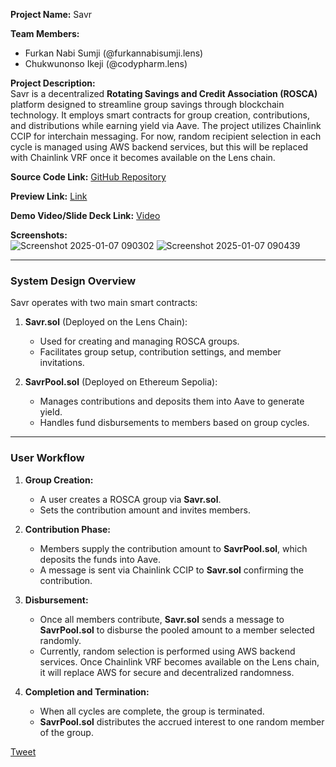 **Project Name:** Savr  

**Team Members:**  
- Furkan Nabi Sumji (@furkannabisumji.lens)  
- Chukwunonso Ikeji (@codypharm.lens)  

**Project Description:**  
Savr is a decentralized **Rotating Savings and Credit Association (ROSCA)** platform designed to streamline group savings through blockchain technology. It employs smart contracts for group creation, contributions, and distributions while earning yield via Aave. The project utilizes Chainlink CCIP for interchain messaging. For now, random recipient selection in each cycle is managed using AWS backend services, but this will be replaced with Chainlink VRF once it becomes available on the Lens chain.  

**Source Code Link:** [GitHub Repository](https://github.com/furkannabisumji/savr)

**Preview Link:**  [Link](https://savr-lens.vercel.app/)

**Demo Video/Slide Deck Link:**  [Video](https://www.youtube.com/watch?v=SPcrl6YH0oQ)

**Screenshots:**  
![Screenshot 2025-01-07 090302](https://github.com/user-attachments/assets/2a55b97f-ede2-4631-bd20-205236fe1034)
![Screenshot 2025-01-07 090439](https://github.com/user-attachments/assets/04881be6-ef32-42f3-81f9-9569cff0179d)


---

### **System Design Overview**  

Savr operates with two main smart contracts:  

1. **Savr.sol** (Deployed on the Lens Chain):  
   - Used for creating and managing ROSCA groups.  
   - Facilitates group setup, contribution settings, and member invitations.  

2. **SavrPool.sol** (Deployed on Ethereum Sepolia):  
   - Manages contributions and deposits them into Aave to generate yield.  
   - Handles fund disbursements to members based on group cycles.  

---

### **User Workflow**  

1. **Group Creation:**  
   - A user creates a ROSCA group via **Savr.sol**.  
   - Sets the contribution amount and invites members.  

2. **Contribution Phase:**  
   - Members supply the contribution amount to **SavrPool.sol**, which deposits the funds into Aave.  
   - A message is sent via Chainlink CCIP to **Savr.sol** confirming the contribution.  

3. **Disbursement:**  
   - Once all members contribute, **Savr.sol** sends a message to **SavrPool.sol** to disburse the pooled amount to a member selected randomly.  
   - Currently, random selection is performed using AWS backend services. Once Chainlink VRF becomes available on the Lens chain, it will replace AWS for secure and decentralized randomness.  

4. **Completion and Termination:**  
   - When all cycles are complete, the group is terminated.  
   - **SavrPool.sol** distributes the accrued interest to one random member of the group.  

[Tweet](https://x.com/furkannabisumji/status/1876474036135637034?t=1FDnBZVw-fExq464hrzTVA&s=19)
